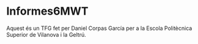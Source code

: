 # Informes6MWT
Aquest és un TFG fet per Daniel Corpas García per a la Escola Politècnica Superior de Vilanova i la Geltrú.
